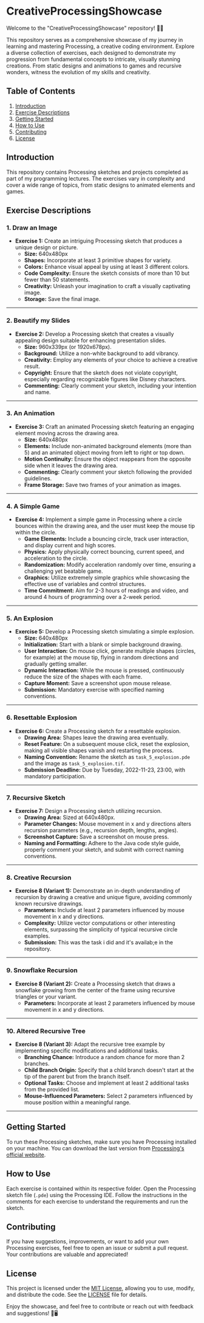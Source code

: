 # CreativeProcessingShowcase
Welcome to the "CreativeProcessingShowcase" repository! 🎨✨

This repository serves as a comprehensive showcase of my journey in learning and mastering Processing, a creative coding environment. Explore a diverse collection of exercises, each designed to demonstrate my progression from fundamental concepts to intricate, visually stunning creations. From static designs and animations to games and recursive wonders, witness the evolution of my skills and creativity.

## Table of Contents

1. [Introduction](#introduction)
2. [Exercise Descriptions](#exercise-descriptions)
3. [Getting Started](#getting-started)
4. [How to Use](#how-to-use)
5. [Contributing](#contributing)
6. [License](#license)

## Introduction

This repository contains Processing sketches and projects completed as part of my programming lectures. The exercises vary in complexity and cover a wide range of topics, from static designs to animated elements and games.

## Exercise Descriptions

### 1. Draw an Image
- **Exercise 1:**
  Create an intriguing Processing sketch that produces a unique design or picture.
  - **Size:** 640x480px
  - **Shapes:** Incorporate at least 3 primitive shapes for variety.
  - **Colors:** Enhance visual appeal by using at least 3 different colors.
  - **Code Complexity:** Ensure the sketch consists of more than 10 but fewer than 50 statements.
  - **Creativity:** Unleash your imagination to craft a visually captivating image.
  - **Storage:** Save the final image.

---

### 2. Beautify my Slides
- **Exercise 2:**
  Develop a Processing sketch that creates a visually appealing design suitable for enhancing presentation slides.
  - **Size:** 960x339px (or 1920x678px).
  - **Background:** Utilize a non-white background to add vibrancy.
  - **Creativity:** Employ any elements of your choice to achieve a creative result.
  - **Copyright:** Ensure that the sketch does not violate copyright, especially regarding recognizable figures like Disney characters.
  - **Commenting:** Clearly comment your sketch, including your intention and name.

---

### 3. An Animation
- **Exercise 3:**
  Craft an animated Processing sketch featuring an engaging element moving across the drawing area.
  - **Size:** 640x480px
  - **Elements:** Include non-animated background elements (more than 5) and an animated object moving from left to right or top down.
  - **Motion Continuity:** Ensure the object reappears from the opposite side when it leaves the drawing area.
  - **Commenting:** Clearly comment your sketch following the provided guidelines.
  - **Frame Storage:** Save two frames of your animation as images.

---

### 4. A Simple Game
- **Exercise 4:**
  Implement a simple game in Processing where a circle bounces within the drawing area, and the user must keep the mouse tip within the circle.
  - **Game Elements:** Include a bouncing circle, track user interaction, and display current and high scores.
  - **Physics:** Apply physically correct bouncing, current speed, and acceleration to the circle.
  - **Randomization:** Modify acceleration randomly over time, ensuring a challenging yet beatable game.
  - **Graphics:** Utilize extremely simple graphics while showcasing the effective use of variables and control structures.
  - **Time Commitment:** Aim for 2-3 hours of readings and video, and around 4 hours of programming over a 2-week period.

---

### 5. An Explosion
- **Exercise 5:**
  Develop a Processing sketch simulating a simple explosion.
  - **Size:** 640x480px
  - **Initialization:** Start with a blank or simple background drawing.
  - **User Interaction:** On mouse click, generate multiple shapes (circles, for example) at the mouse tip, flying in random directions and gradually getting smaller.
  - **Dynamic Interaction:** While the mouse is pressed, continuously reduce the size of the shapes with each frame.
  - **Capture Moment:** Save a screenshot upon mouse release.
  - **Submission:** Mandatory exercise with specified naming conventions.

---

### 6. Resettable Explosion
- **Exercise 6:**
  Create a Processing sketch for a resettable explosion.
  - **Drawing Area:** Shapes leave the drawing area eventually.
  - **Reset Feature:** On a subsequent mouse click, reset the explosion, making all visible shapes vanish and restarting the process.
  - **Naming Convention:** Rename the sketch as `task_5_explosion.pde` and the image as `task_5_explosion.tif`.
  - **Submission Deadline:** Due by Tuesday, 2022-11-23, 23:00, with mandatory participation.

---

### 7. Recursive Sketch
- **Exercise 7:**
  Design a Processing sketch utilizing recursion.
  - **Drawing Area:** Sized at 640x480px.
  - **Parameter Changes:** Mouse movement in x and y directions alters recursion parameters (e.g., recursion depth, lengths, angles).
  - **Screenshot Capture:** Save a screenshot on mouse press.
  - **Naming and Formatting:** Adhere to the Java code style guide, properly comment your sketch, and submit with correct naming conventions.

---

### 8. Creative Recursion
- **Exercise 8 (Variant 1):**
  Demonstrate an in-depth understanding of recursion by drawing a creative and unique figure, avoiding commonly known recursive drawings.
  - **Parameters:** Include at least 2 parameters influenced by mouse movement in x and y directions.
  - **Complexity:** Utilize vector computations or other interesting elements, surpassing the simplicity of typical recursive circle examples.
  - **Submission:** This was the task i did and it's availab;e in the repository.

---

### 9. Snowflake Recursion
- **Exercise 8 (Variant 2):**
  Create a Processing sketch that draws a snowflake growing from the center of the frame using recursive triangles or your variant.
  - **Parameters:** Incorporate at least 2 parameters influenced by mouse movement in x and y directions.

---

### 10. Altered Recursive Tree
- **Exercise 8 (Variant 3):**
  Adapt the recursive tree example by implementing specific modifications and additional tasks.
  - **Branching Chance:** Introduce a random chance for more than 2 branches.
  - **Child Branch Origin:** Specify that a child branch doesn't start at the tip of the parent but from the branch itself.
  - **Optional Tasks:** Choose and implement at least 2 additional tasks from the provided list.
  - **Mouse-Influenced Parameters:** Select 2 parameters influenced by mouse position within a meaningful range.

---


## Getting Started

To run these Processing sketches, make sure you have Processing installed on your machine. You can download the last version from [Processing's official website](https://processing.org/download).

## How to Use

Each exercise is contained within its respective folder. Open the Processing sketch file (`.pde`) using the Processing IDE. Follow the instructions in the comments for each exercise to understand the requirements and run the sketch.

## Contributing

If you have suggestions, improvements, or want to add your own Processing exercises, feel free to open an issue or submit a pull request. Your contributions are valuable and appreciated!

## License

This project is licensed under the [MIT License](LICENSE), allowing you to use, modify, and distribute the code. See the [LICENSE](LICENSE) file for details.


Enjoy the showcase, and feel free to contribute or reach out with feedback and suggestions! 🚀🖥️
